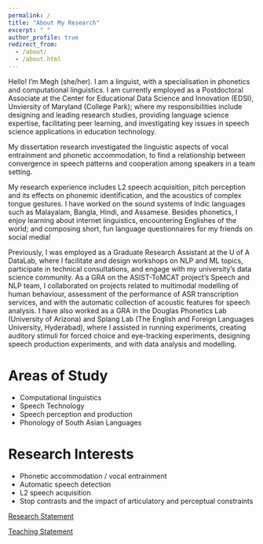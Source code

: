 ```yaml
---
permalink: /
title: "About My Research"
excerpt: " "
author_profile: true
redirect_from: 
  - /about/
  - /about.html
---
```


Hello! I’m Megh (she/her). I am a linguist, with a specialisation in phonetics and computational linguistics. 
I am currently employed as a Postdoctoral Associate at the Center for Educational Data Science and Innovation (EDSI), Unviersity of Maryland (College Park); where my responsibilities include designing and leading research studies, providing language science expertise, facilitating peer learning, and investigating key issues in speech science applications in education technology.

My dissertation research investigated the linguistic aspects of vocal entrainment and phonetic accommodation, to find a relationship between convergence in speech patterns and cooperation among speakers in a team setting.

My research experience includes L2 speech acquisition, pitch perception and its effects on phonemic identification, and the acoustics of complex tongue gestures. I have worked on the sound systems of Indic languages such as Malayalam, Bangla, Hindi, and Assamese. Besides phonetics, I enjoy learning about internet linguistics, encountering Englishes of the world; and composing short, fun language questionnaires for my friends on social media! 

Previously, I was employed as a Graduate Research Assistant at the U of A DataLab, where I facilitate and design workshops on NLP and ML topics, participate in technical consultations, and engage with my university’s data science community.
As a GRA on the ASIST-ToMCAT project’s Speech and NLP team, I collaborated on projects related to multimodal modelling of human behaviour, assessment of the performance of ASR transcription services, and with the automatic collection of acoustic features for speech analysis. 
I have also worked as a GRA in the Douglas Phonetics Lab (University of Arizona) and Splang Lab (The English and Foreign Languages University, Hyderabad), where I assisted in running experiments, creating auditory stimuli for forced choice and eye-tracking experiments, designing speech production experiments, and with data analysis and modelling.

# Areas of Study
* Computational linguistics
*	Speech Technology
*	Speech perception and production
*	Phonology of South Asian Languages

# Research Interests
* Phonetic accommodation / vocal entrainment
*	Automatic speech detection
*	L2 speech acquisition
*	Stop contrasts and the impact of articulatory and perceptual constraints

[Research Statement](https://github.com/meghavarshini/meghavarshini.github.io/blob/master/files/MKrishnaswamy_Research-Statement.pdf)

[Teaching Statement](https://github.com/meghavarshini/meghavarshini.github.io/blob/master/files/MKrishnaswamy_Teaching-Statement.pdf)
